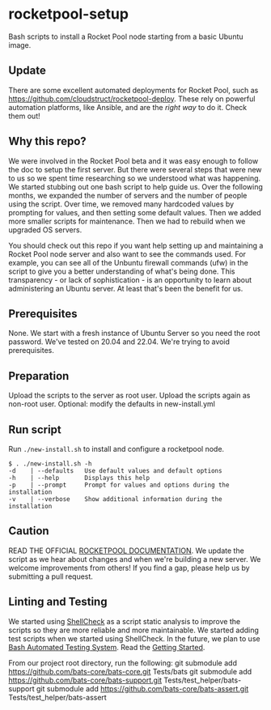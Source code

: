 # rocketpool-setup
Bash scripts to install a Rocket Pool node starting from a basic Ubuntu image. 

## Update
There are some excellent automated deployments for Rocket Pool, such as https://github.com/cloudstruct/rocketpool-deploy. These rely on powerful automation platforms, like Ansible, and are the _right way_ to do it. Check them out!

## Why this repo?
We were involved in the Rocket Pool beta and it was easy enough to follow the doc to setup the first server. But there were several steps that were new to us so we spent time researching so we understood what was happening. We started stubbing out one bash script to help guide us. Over the following months, we expanded the number of servers and the number of people using the script. Over time, we removed many hardcoded values by prompting for values, and then setting some default values. Then we added more smaller scripts for maintenance. Then we had to rebuild when we upgraded OS servers. 

You should check out this repo if you want help setting up and maintaining a Rocket Pool node server and also want to see the commands used. For example, you can see all of the Unbuntu firewall commands (ufw) in the script to give you a better understanding of what's being done. This transparency - or lack of sophistication - is an opportunity to learn about administering an Ubuntu server. At least that's been the benefit for us. 

## Prerequisites
None. 
We start with a fresh instance of Ubuntu Server so you need the root password. We've tested on 20.04 and 22.04. We're trying to avoid prerequisites. 

## Preparation
Upload the scripts to the server as root user. 
Upload the scripts again as non-root user. 
Optional: modify the defaults in new-install.yml

## Run script
Run `./new-install.sh` to install and configure a rocketpool node.
```
$ . ./new-install.sh -h
-d    | --defaults   Use default values and default options
-h    | --help       Displays this help
-p    | --prompt     Prompt for values and options during the installation
-v    | --verbose    Show additional information during the installation
```

## Caution
READ THE OFFICIAL [ROCKETPOOL DOCUMENTATION](https://docs.rocketpool.net/guides/node/starting-rp.html). We update the script as we hear about changes and when we're building a new server. We welcome improvements from others! If you find a gap, please help us by submitting a pull request.

## Linting and Testing
We started using [ShellCheck](https://github.com/koalaman/shellcheck) as a script static analysis to improve the scripts so they are more reliable and more maintainable. We started adding test scripts when we started using ShellCheck. In the future, we plan to use [Bash Automated Testing System](https://github.com/bats-core/bats-core). Read the [Getting Started](https://bats-core.readthedocs.io/en/stable/tutorial.html).

From our project root directory, run the following:
git submodule add https://github.com/bats-core/bats-core.git Tests/bats
git submodule add https://github.com/bats-core/bats-support.git Tests/test_helper/bats-support
git submodule add https://github.com/bats-core/bats-assert.git Tests/test_helper/bats-assert

